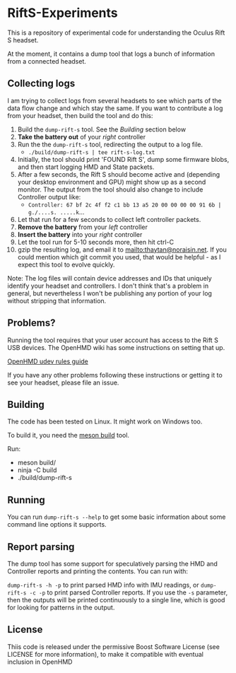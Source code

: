 # RiftS-Experiments
This is a repository of experimental code for understanding the Oculus Rift S headset.

At the moment, it contains a dump tool that logs a bunch of information from a
connected headset.

## Collecting logs

I am trying to collect logs from several headsets to see which parts of the data flow
change and which stay the same. If you want to contribute a log from your headset,
then build the tool and do this:

 1. Build the `dump-rift-s` tool. See the *Building* section below
 1. **Take the battery out** of your *right* controller
 1. Run the the `dump-rift-s` tool, redirecting the output to a log file.
    * `./build/dump-rift-s | tee rift-s-log.txt`
 1. Initially, the tool should print 'FOUND Rift S', dump some firmware blobs, and then start
    logging HMD and State packets.
 1. After a few seconds, the Rift S should become active and (depending your
    desktop environment and GPU) might show up as a second monitor. The output from
    the tool should also change to include Controller output like:
    * `Controller: 67 bf 2c 4f f2 c1 bb 13 a5 20 00 00 00 00 91 6b | g./....s. .....k`...
  1. Let that run for a few seconds to collect left controller packets.
  1. **Remove the battery** from your *left* controller
  1. **Insert the battery** into your *right* controller
  1. Let the tool run for 5-10 seconds more, then hit ctrl-C
  1. gzip the resulting log, and email it to <mailto:thaytan@noraisin.net>. If you could mention
     which git commit you used, that would be helpful - as I expect this tool to evolve quickly.

Note: The log files will contain device addresses and IDs that uniquely identify your headset and controllers.
I don't think that's a problem in general, but nevertheless I won't be publishing any portion of your log
without stripping that information.

## Problems?

Running the tool requires that your user account has access to the Rift S USB devices. The
OpenHMD wiki has some instructions on setting that up.

[OpenHMD udev rules guide](https://github.com/OpenHMD/OpenHMD/wiki/Udev-rules-list)

If you have any other problems following these instructions or getting it to see your headset, please file an issue.

## Building

The code has been tested on Linux. It might work on Windows too.

To build it, you need the [meson build](https://mesonbuild.com/) tool.

Run:
 * meson build/
 * ninja -C build
 * ./build/dump-rift-s

## Running

You can run `dump-rift-s --help` to get some basic information about some command line options it supports.

## Report parsing

The dump tool has some support for speculatively parsing the HMD and Controller reports
and printing the contents. You can run with:

`dump-rift-s -h -p` to print parsed HMD info with IMU readings, or
`dump-rift-s -c -p` to print parsed Controller reports. If you use the `-s` parameter,
then the outputs will be printed continuously to a single line, which is good for looking for
patterns in the output.

## License
Thiis code is released under the permissive Boost Software License (see LICENSE for more information), to make it compatible with eventual inclusion in OpenHMD

